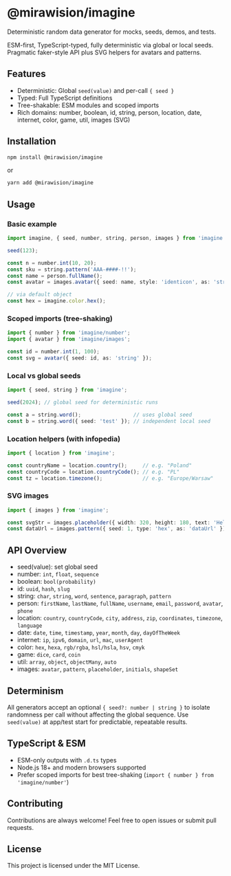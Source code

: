 # @mirawision/imagine

Deterministic random data generator for mocks, seeds, demos, and tests.

ESM-first, TypeScript-typed, fully deterministic via global or local seeds. Pragmatic faker-style API plus SVG helpers for avatars and patterns.

## Features

- Deterministic: Global `seed(value)` and per-call `{ seed }`
- Typed: Full TypeScript definitions
- Tree-shakable: ESM modules and scoped imports
- Rich domains: number, boolean, id, string, person, location, date, internet, color, game, util, images (SVG)

## Installation

```bash
npm install @mirawision/imagine
```

or

```bash
yarn add @mirawision/imagine
```

## Usage

### Basic example

```ts
import imagine, { seed, number, string, person, images } from 'imagine';

seed(123);

const n = number.int(10, 20);
const sku = string.pattern('AAA-####-!!');
const name = person.fullName();
const avatar = images.avatar({ seed: name, style: 'identicon', as: 'string' });

// via default object
const hex = imagine.color.hex();
```

### Scoped imports (tree-shaking)

```ts
import { number } from 'imagine/number';
import { avatar } from 'imagine/images';

const id = number.int(1, 100);
const svg = avatar({ seed: id, as: 'string' });
```

### Local vs global seeds

```ts
import { seed, string } from 'imagine';

seed(2024); // global seed for deterministic runs

const a = string.word();                 // uses global seed
const b = string.word({ seed: 'test' }); // independent local seed
```

### Location helpers (with infopedia)

```ts
import { location } from 'imagine';

const countryName = location.country();     // e.g. "Poland"
const countryCode = location.countryCode(); // e.g. "PL"
const tz = location.timezone();             // e.g. "Europe/Warsaw"
```

### SVG images

```ts
import { images } from 'imagine';

const svgStr = images.placeholder({ width: 320, height: 180, text: 'Hello' });
const dataUrl = images.pattern({ seed: 1, type: 'hex', as: 'dataUrl' }) as string;
```

## API Overview

- seed(value): set global seed
- number: `int`, `float`, `sequence`
- boolean: `bool(probability)`
- id: `uuid`, `hash`, `slug`
- string: `char`, `string`, `word`, `sentence`, `paragraph`, `pattern`
- person: `firstName`, `lastName`, `fullName`, `username`, `email`, `password`, `avatar`, `phone`
- location: `country`, `countryCode`, `city`, `address`, `zip`, `coordinates`, `timezone`, `language`
- date: `date`, `time`, `timestamp`, `year`, `month`, `day`, `dayOfTheWeek`
- internet: `ip`, `ipv6`, `domain`, `url`, `mac`, `userAgent`
- color: `hex`, `hexa`, `rgb/rgba`, `hsl/hsla`, `hsv`, `cmyk`
- game: `dice`, `card`, `coin`
- util: `array`, `object`, `objectMany`, `auto`
- images: `avatar`, `pattern`, `placeholder`, `initials`, `shapeSet`

## Determinism

All generators accept an optional `{ seed?: number | string }` to isolate randomness per call without affecting the global sequence. Use `seed(value)` at app/test start for predictable, repeatable results.

## TypeScript & ESM

- ESM-only outputs with `.d.ts` types
- Node.js 18+ and modern browsers supported
- Prefer scoped imports for best tree-shaking (`import { number } from 'imagine/number'`)

## Contributing

Contributions are always welcome! Feel free to open issues or submit pull requests.

## License

This project is licensed under the MIT License. 